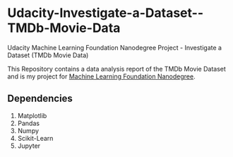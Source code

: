 # Udacity-Investigate-a-Dataset--TMDb-Movie-Data
Udacity Machine Learning Foundation Nanodegree Project - Investigate a Dataset (TMDb Movie Data)

This Repository contains a data analysis report of the TMDb Movie Dataset and is my project for [Machine Learning Foundation Nanodegree](https://in.udacity.com/course/machine-learning-engineer-nanodegree--nd009-in-basic/).

## Dependencies
1. Matplotlib
2. Pandas
3. Numpy
4. Scikit-Learn
5. Jupyter
